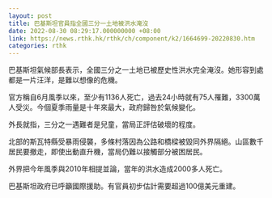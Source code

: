 ```yaml
---
layout: post
title: 巴基斯坦官員指全國三分一土地被洪水淹沒
date: 2022-08-30 08:29:17.000000000 +08:00
link: https://news.rthk.hk/rthk/ch/component/k2/1664699-20220830.htm
categories: rthk
---
```


巴基斯坦氣候部長表示，全國三分之一土地已被歷史性洪水完全淹沒。她形容到處都是一片汪洋，是難以想像的危機。

官方稱自6月風季以來，至少有1136人死亡，過去24小時就有75人罹難，3300萬人受災。今個夏季雨量是十年來最大，政府歸咎於氣候變化。

外長就指，三分之一遇難者是兒童，當局正評估破壞的程度。

北部的斯瓦特縣受暴雨侵襲，多條村落因為公路和橋樑被毀同外界隔絕。山區數千居民要撤走，即使出動直升機，當局仍難以接觸部分被困居民。

外界把今年風季與2010年相提並論，當年的洪水造成2000多人死亡。

巴基斯坦政府已呼籲國際援助。有官員初步估計需要超過100億美元重建。
